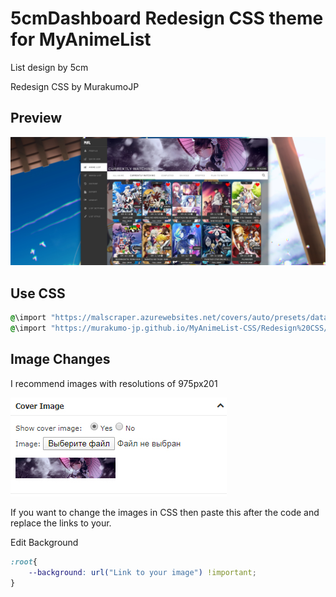 # 5cmDashboard Redesign CSS theme for MyAnimeList

List design by 5cm

Redesign CSS by MurakumoJP

## Preview

![Screenshot](5cmDashboard/5cmDashboard_Redesign_Snapshot.jpg?raw=true)

## Use CSS

```css
@\import "https://malscraper.azurewebsites.net/covers/auto/presets/dataimagelinkafter";
@\import "https://murakumo-jp.github.io/MyAnimeList-CSS/Redesign%20CSS/5cmDashboard/5cmDashboard_Redesign.css";
```

## Image Сhanges

I recommend images with resolutions of 975px201

![Screenshot](5cmDashboard/CoverImageEdit.jpg?raw=true)

If you want to change the images in CSS then paste this after the code and replace the links to your.

Edit Background

```css
:root{
	--background: url("Link to your image") !important;
}
```
